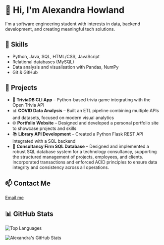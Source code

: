 # 👋 Hi, I'm Alexandra Howland

I'm a software engineering student with interests in data, backend development, and creating meaningful tech solutions.

## 🔧 Skills
- Python, Java, SQL, HTML/CSS, JavaScript
- Relational databases (MySQL)
- Data analysis and visualisation with Pandas, NumPy
- Git & GitHub

## 📁 Projects
- 🤖 **TriviaDB CLI App** – Python-based trivia game integrating with the Open Trivia API
- 📊 **COVID Data Analysis** – Built an ETL pipeline combining multiple APIs and datasets, focused on modern visual analytics
- 🌐 **Portfolio Website** – Designed and developed a personal portfolio site to showcase projects and skills
- 📚 **Library API Development** – Created a Python Flask REST API integrated with a SQL backend
- 💼 **Consultancy Firm SQL Database** – Designed and implemented a robust SQL database system for a technology consultancy, supporting the structured management of projects, employees, and clients. Incorporated transactions and enforced ACID principles to ensure data integrity and consistency across all operations.

## 📫 Contact Me
[Email me](mailto:alexandra.e.howland@gmail.com)

## 📊 GitHub Stats
 
![Top Languages](https://github-readme-stats.vercel.app/api/top-langs/?username=branticus94&layout=compact)
 
![Alexandra's GitHub Stats](https://github-readme-stats.vercel.app/api?username=branticus94&show_icons=true)
